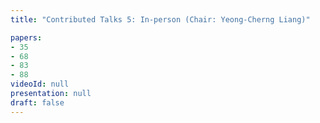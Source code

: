 ```yaml
---
title: "Contributed Talks 5: In-person (Chair: Yeong-Cherng Liang)"

papers:
- 35
- 68
- 83
- 88
videoId: null
presentation: null
draft: false
---
```

